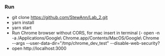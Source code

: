### Run
* git clone https://github.com/StewAnn/Lab_2.git
* yarn install
* yarn start
* Run Chrome browser without CORS, for mac insert in terminal
(- open -n -a /Applications/Google\ Chrome.app/Contents/MacOS/Google\ Chrome --args --user-data-dir="/tmp/chrome_dev_test" --disable-web-security?
* open http://localhost:3000

